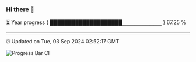 ### Hi there 👋

⏳ Year progress { ████████████████████▁▁▁▁▁▁▁▁▁▁ } 67.25 %

---

⏰ Updated on Tue, 03 Sep 2024 02:52:17 GMT

![Progress Bar CI](https://github.com/IshwaranRudhara/GIT-ACTION/workflows/Progress%20Bar%20CI/badge.svg)
